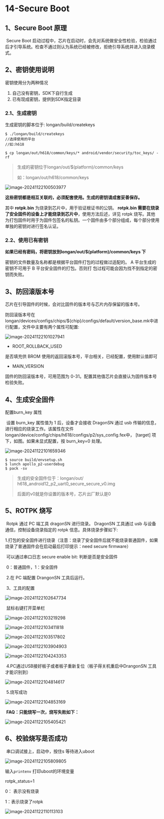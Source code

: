 # 14-Secure Boot  



## 1、Secure Boot 原理

​	Secure Boot 启动过程中，芯片在启动时，会先对系统做安全性检验，检验通过后才引导系统。检查不通过则认为系统已经被修改，拒绝引导系统并进入烧录模式。





## 2、密钥使用说明

密钥使用分为两种情况

1. 自己没有密钥，SDK下自行生成
2. 已有现成密钥，提供到SDK指定目录



### 2.1、生成密钥

生成密钥的脚本位于: longan/build/createkeys

```
$ ./longan/build/createkeys 
//选择使用的平台 
//如:h618

$ cp longan/out/h618/common/keys/* android/vendor/security/toc_keys/ -rf
```

> 生成的密钥位于longan/out/$(platform)/common/keys 
>
> 如：longan/out/h618/common/keys 

![image-20241122100503977](http://tanzhtanzh.oss-cn-shenzhen.aliyuncs.com/img/image-20241122100503977.png)

**这些密钥都是相互关联的，必须配套使用。生成的密钥请成套妥善保存。**  

其中 **rotpk.bin** 为烧录到芯片中，用于验证根证书的公钥。 **rotpk.bin 需要在烧录了安全固件的设备上才能烧录到芯片中**，使用方法后述，详见 rotpk 烧写。其他为打包固件时用于为固件包签名的私钥。一个固件由多个部分组成，每个部分使用单独的密钥对进行签名认证。



### 2.2、使用已有密钥

**如果已经有密码，将密钥放到longan/out/$(platform)/common/keys  下**

密钥的文件数量及名称都是根据平台固件打包的过程做过适配的。 A 平台生成的密钥不可用于 B 平台安全固件的打包。否则打
包过程可能会因为找不到指定的密钥而失败。



## 3、防回滚版本号

芯片在引导固件的时候，会对比固件的版本号与芯片内存保留的版本号。

防回滚版本号在 longan/devices/configs/chips/${chip}/configs/default/version_base.mk中进行配置，文件中主要有两个属性可配置:

![image-20241122101027941](http://tanzhtanzh.oss-cn-shenzhen.aliyuncs.com/img/image-20241122101027941.png)

- ROOT_ROLLBACK_USED

是否填充供 BROM 使用的返回滚版本号，平台相关，已经配置，使用默认值即可

- MAIN_VERSION

固件的防回滚版本号，可用范围为 0-31。配置其他值芯片会直接认为固件版本号检验失败。



## 4、生成安全固件

配置burn_key 属性  

​	设置 burn_key 属性值为 1 后，设备才会接收 DragonSN 通过 usb 传输的信息，进行相应的烧录工作。该属性在文件 longan/device/config/chips/h618/configs/p2/sys_config.fex中， [target] 项下，如图。如果未显式配置，按 burn_key=0 处理。  

![image-20241122101659346](http://tanzhtanzh.oss-cn-shenzhen.aliyuncs.com/img/image-20241122101659346.png)

```
$ source build/envsetup.sh
$ lunch apollo_p2-userdebug
$ pack -sv
```

> 生成的安全固件位于：longan/out/  h618_android12_p2_uart0_secure_secure_v0.img 
>
> 后面的v0就是你设置的版本号，芯片出厂默认是0



## 5、ROTPK 烧写

​	Rotpk 通过 PC 端工具 dragonSN 进行烧录。 DragonSN 工具通过 usb 与设备通信，控制设备烧录指定的 rotpk 信息。具体烧录步骤如下:  

​	1.打包的安全固件进行烧录（注意：烧录了安全固件后就不能烧录普通固件，如果烧录了普通固件会在启动最后打印提示：need secure firmware）

​	可以通过串口日志 secure enable bit: 判断是否是安全固件

​	0：普通固件，1：安全固件

​	2.在 PC 端配置 DrangonSN 工具后运行。  

​	3、工具的配置

![image-20241122102647734](http://tanzhtanzh.oss-cn-shenzhen.aliyuncs.com/img/image-20241122102647734.png)

​							鼠标右键打开菜单栏

![image-20241122103219298](http://tanzhtanzh.oss-cn-shenzhen.aliyuncs.com/img/image-20241122103219298.png)

![image-20241122103411818](http://tanzhtanzh.oss-cn-shenzhen.aliyuncs.com/img/image-20241122103411818.png)

![image-20241122103517802](http://tanzhtanzh.oss-cn-shenzhen.aliyuncs.com/img/image-20241122103517802.png)

![image-20241122103904903](http://tanzhtanzh.oss-cn-shenzhen.aliyuncs.com/img/image-20241122103904903.png)

![image-20241122104243353](http://tanzhtanzh.oss-cn-shenzhen.aliyuncs.com/img/image-20241122104243353.png)

​		4.PC通过USB接好板子或者板子重新复位（板子得关机重启中DrangonSN 工具才能识别到）

![image-20241122104814617](http://tanzhtanzh.oss-cn-shenzhen.aliyuncs.com/img/image-20241122104814617.png)

​		5.烧写成功

![image-20241122104853169](http://tanzhtanzh.oss-cn-shenzhen.aliyuncs.com/img/image-20241122104853169.png)

​	**FAQ：只能烧写一次，烧写失败如下：**

![image-20241122105405421](http://tanzhtanzh.oss-cn-shenzhen.aliyuncs.com/img/image-20241122105405421.png)



## 6、校验烧写是否成功

​	串口调试接上，启动中，按住s 等待进入uboot

![image-20241122105809805](http://tanzhtanzh.oss-cn-shenzhen.aliyuncs.com/img/image-20241122105809805.png)

输入`printenv` 打印uboot的环境变量 

rotpk_status=1

0： 表示没有烧录

1：表示烧录了rotpk

![image-20241122110113103](http://tanzhtanzh.oss-cn-shenzhen.aliyuncs.com/img/image-20241122110113103.png)